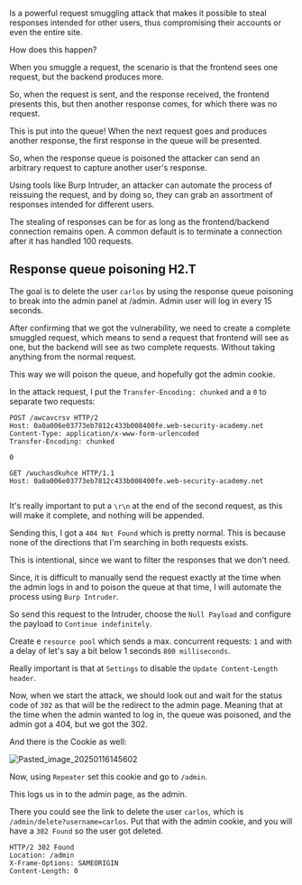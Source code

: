 Is a powerful request smuggling attack that makes it possible to steal responses intended for other users, thus compromising their accounts or even the entire site.

How does this happen?

When you smuggle a request, the scenario is that the frontend sees one request, but the backend produces more. 

So, when the request is sent, and the response received, the frontend presents this, but then another response comes, for which there was no request.

This is put into the queue! When the next request goes and produces another response, the first response in the queue will be presented.

So, when the response queue is poisoned the attacker can send an arbitrary request to capture another user's response.

Using tools like Burp Intruder, an attacker can automate the process of reissuing the request, and by doing so, they can grab an assortment of responses intended for different users.

The stealing of responses can be for as long as the frontend/backend connection remains open. A common default is to terminate a connection after it has handled 100 requests.

## Response queue poisoning H2.T

The goal is to delete the user `carlos` by using the response queue poisoning to break into the admin panel at /admin. Admin user will log in every 15 seconds.

After confirming that we got the vulnerability, we need to create a complete smuggled request, which means to send a request that frontend will see as one, but the backend will see as two complete requests. Without taking anything from the normal request.

This way we will poison the queue, and hopefully got the admin cookie.

In the attack request, I put the `Transfer-Encoding: chunked` and a `0` to separate two requests:

```http
POST /awcavcrsv HTTP/2
Host: 0a0a006e03773eb7812c433b008400fe.web-security-academy.net
Content-Type: application/x-www-form-urlencoded
Transfer-Encoding: chunked

0

GET /wuchasdkuhce HTTP/1.1
Host: 0a0a006e03773eb7812c433b008400fe.web-security-academy.net


```

It's really important to put a `\r\n` at the end of the second request, as this will make it complete, and nothing will be appended.

Sending this, I got a `404 Not Found` which is pretty normal. This is because none of the directions that I'm searching in both requests exists.

This is intentional, since we want to filter the responses that we don't need.

Since, it is difficult to manually send the request exactly at the time when the admin logs in and to poison the queue at that time, I will automate the process using `Burp Intruder`.

So send this request to the Intruder, choose the `Null Payload` and configure the payload to `Continue indefinitely`.

Create e `resource pool` which sends a max. concurrent requests: `1` and with a delay of let's say a bit below 1 seconds `800 milliseconds`.

Really important is that at `Settings` to disable the `Update Content-Length header`.

Now, when we start the attack, we should look out and wait for the status code of `302` as that will be the redirect to the admin page. Meaning that at the time when the admin wanted to log in, the queue was poisoned, and the admin got a 404, but we got the 302.

And there is the Cookie as well:

![Pasted_image_20250116145602](https://github.com/user-attachments/assets/748f0a95-5268-42b1-beec-622a9d213dd1)

Now, using `Repeater` set this cookie and go to `/admin`. 

This logs us in to the admin page, as the admin.

There you could see the link to delete the user `carlos`, which is `/admin/delete?username=carlos`. Put that with the admin cookie, and you will have a `302 Found` so the user got deleted.

```http
HTTP/2 302 Found
Location: /admin
X-Frame-Options: SAMEORIGIN
Content-Length: 0
```
